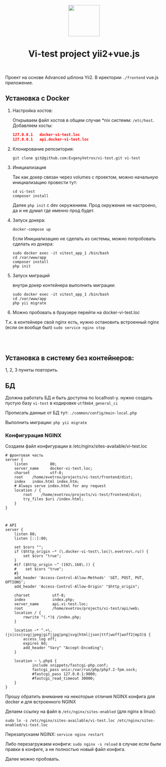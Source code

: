 <p align="center">
    <a href="https://github.com/yiisoft" target="_blank">
        <img src="https://avatars0.githubusercontent.com/u/993323" height="100px">
    </a>
    <h1 align="center">Vi-test project yii2+vue.js</h1>
    <br>
</p>

Проект на основе Advanced шблона Yii2.
В иректории `./frontend` vue.js приложение.


## Установка с Docker

1. Настройка хостов:

    Открываем файл хостов в общем случае *nix системм: `/etc/host`. Добавляем хосты:

    ```json
    127.0.0.1   docker-vi-test.loc
    127.0.0.1   api.docker-vi-test.loc
    ```

2. Клонирование репозитория:

    `git clone git@github.com:EvgenyVetrov/vi-test.git vi-test`

3. Инициализация

    Так как докер связан через volumes с проектом, можно начальную инициализацию провести тут:
    
    ```
    cd vi-test
    composer install
    ```
    
    Далее `php init` c dev окружением. Прод окружение не настроено, да и не думал где именно прод будет.
    
4. Запуск докера:

    `docker-compose up`
    
    Если Инициализацию не сделать из системы, можно попробовать сделать из докера:
    
    ```
    sudo docker exec -it vitest_app_1 /bin/bash
    cd /var/www/app
    composer install
    php init
    ```
    
5. Запуск миграций
    
    внутри докер контейнера выполнить миграции:
    ```
    sudo docker exec -it vitest_app_1 /bin/bash
    cd /var/www/app
    php yii migrate
    ```

6. Можно пробовать в браузере перейти на docker-vi-test.loc

Т.к. в контейнере свой nginx есть, нужно остановить встроенный nginx (если он вообще был)
`sudo service nginx stop`

  
  <br>
  <br>

## Установка в систему без контейнеров:

1, 2, 3 пункты повторить.

## БД

Должна работать БД и быть доступна по localhost-у.
нужно создать пустую базу `vi-test` в кодировке `utf8mb4_general_ci`

Прописать данные от БД тут:
`./common/config/main-local.php`

Выполнить миграции: `php yii migrate`


### Конфигурация NGINX

Создаем файл конфигурации в /etc/nginx/sites-available/vi-test.loc


```
# фронтовая часть
server {
    listen          80;
    server_name     docker-vi-test.loc;
    charset         utf-8;
    root    /home/evetrov/projects/vi-test/frontend/dist;
    index   index.html index.htm;
    # Always serve index.html for any request
    location / {
        root    /home/evetrov/projects/vi-test/frontend/dist;
        try_files $uri /index.html;
    }
}



# API
server {
    listen 80;
    listen [::]:80;

    set $cors "";
    if ($http_origin ~* (\.docker-vi-test\.loc|\.evetrov\.ru)) {
        set $cors "true";
    }
    #if ($http_origin ~^ (192\.168\.)) {
    #    set $cors "true";
    #}
    add_header 'Access-Control-Allow-Methods' 'GET, POST, PUT, OPTIONS';
    add_header 'Access-Control-Allow-Origin' "$http_origin";

    charset          utf-8;
    index            index.php;
    server_name      api.vi-test.loc;
    root             /home/evetrov/projects/vi-test/api/web;
    location / {
        rewrite ^(.*)$ /index.php;
    }

    location ~* ^.+\.(js|css|svg|jpeg|gif|jpg|png|svg|html|json|ttf|woff|woff2|mp3)$ {
        access_log off;
        expires 8d;
        add_header "Vary" "Accept-Encoding";
    }

    location ~ \.php$ {
            include snippets/fastcgi-php.conf;
            fastcgi_pass unix:/var/run/php/php7.2-fpm.sock;
            #fastcgi_pass 127.0.0.1:9000;
            #fastcgi_read_timeout 30000;
    }
}
```

Прошу обратить внимание на некоторые отличия NGINX конфига для docker и для встроенного NGINX

Делаем ссылку на файл в `/etc/nginx/sites-enabled` (для nginx в linux):

`sudo ln -s /etc/nginx/sites-available/vi-test.loc /etc/nginx/sites-enabled/vi-test.loc`

Перезапускаем NGINX: `service nginx restart`

Либо перезагружаем конфиги: `sudo nginx -s reload` в случае если были правки в конфиге, а не полностью новый файл конфига.

Далее можно пробовать.